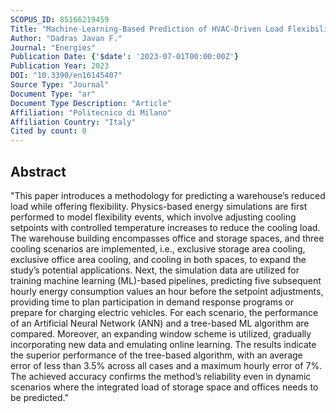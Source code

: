 ```yaml
---
SCOPUS_ID: 85166219459
Title: "Machine-Learning-Based Prediction of HVAC-Driven Load Flexibility in Warehouses"
Author: "Dadras Javan F."
Journal: "Energies"
Publication Date: {'$date': '2023-07-01T00:00:00Z'}
Publication Year: 2023
DOI: "10.3390/en16145407"
Source Type: "Journal"
Document Type: "ar"
Document Type Description: "Article"
Affiliation: "Politecnico di Milano"
Affiliation Country: "Italy"
Cited by count: 0
---
```


## Abstract
"This paper introduces a methodology for predicting a warehouse’s reduced load while offering flexibility. Physics-based energy simulations are first performed to model flexibility events, which involve adjusting cooling setpoints with controlled temperature increases to reduce the cooling load. The warehouse building encompasses office and storage spaces, and three cooling scenarios are implemented, i.e., exclusive storage area cooling, exclusive office area cooling, and cooling in both spaces, to expand the study’s potential applications. Next, the simulation data are utilized for training machine learning (ML)-based pipelines, predicting five subsequent hourly energy consumption values an hour before the setpoint adjustments, providing time to plan participation in demand response programs or prepare for charging electric vehicles. For each scenario, the performance of an Artificial Neural Network (ANN) and a tree-based ML algorithm are compared. Moreover, an expanding window scheme is utilized, gradually incorporating new data and emulating online learning. The results indicate the superior performance of the tree-based algorithm, with an average error of less than 3.5% across all cases and a maximum hourly error of 7%. The achieved accuracy confirms the method’s reliability even in dynamic scenarios where the integrated load of storage space and offices needs to be predicted."
